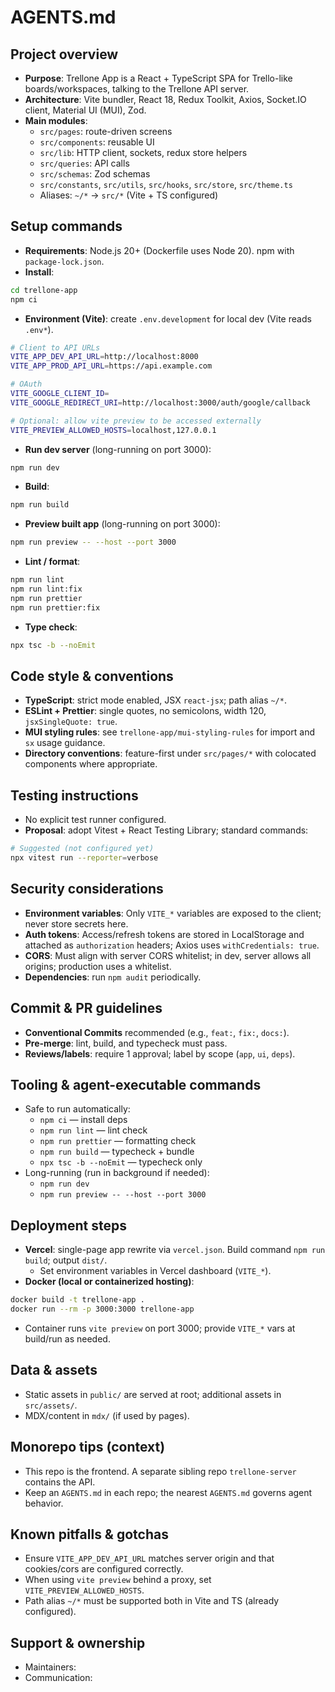 # AGENTS.md

## Project overview

- **Purpose**: Trellone App is a React + TypeScript SPA for Trello-like boards/workspaces, talking to the Trellone API server.
- **Architecture**: Vite bundler, React 18, Redux Toolkit, Axios, Socket.IO client, Material UI (MUI), Zod.
- **Main modules**:
  - `src/pages`: route-driven screens
  - `src/components`: reusable UI
  - `src/lib`: HTTP client, sockets, redux store helpers
  - `src/queries`: API calls
  - `src/schemas`: Zod schemas
  - `src/constants`, `src/utils`, `src/hooks`, `src/store`, `src/theme.ts`
  - Aliases: `~/*` → `src/*` (Vite + TS configured)

## Setup commands

- **Requirements**: Node.js 20+ (Dockerfile uses Node 20). npm with `package-lock.json`.
- **Install**:

```bash
cd trellone-app
npm ci
```

- **Environment (Vite)**: create `.env.development` for local dev (Vite reads `.env*`).

```bash
# Client to API URLs
VITE_APP_DEV_API_URL=http://localhost:8000
VITE_APP_PROD_API_URL=https://api.example.com

# OAuth
VITE_GOOGLE_CLIENT_ID=
VITE_GOOGLE_REDIRECT_URI=http://localhost:3000/auth/google/callback

# Optional: allow vite preview to be accessed externally
VITE_PREVIEW_ALLOWED_HOSTS=localhost,127.0.0.1
```

- **Run dev server** (long-running on port 3000):

```bash
npm run dev
```

- **Build**:

```bash
npm run build
```

- **Preview built app** (long-running on port 3000):

```bash
npm run preview -- --host --port 3000
```

- **Lint / format**:

```bash
npm run lint
npm run lint:fix
npm run prettier
npm run prettier:fix
```

- **Type check**:

```bash
npx tsc -b --noEmit
```

<!-- TODO: confirm whether to add a dedicated typecheck script -->

## Code style & conventions

- **TypeScript**: strict mode enabled, JSX `react-jsx`; path alias `~/*`.
- **ESLint + Prettier**: single quotes, no semicolons, width 120, `jsxSingleQuote: true`.
- **MUI styling rules**: see `trellone-app/mui-styling-rules` for import and `sx` usage guidance.
- **Directory conventions**: feature-first under `src/pages/*` with colocated components where appropriate.

## Testing instructions

- No explicit test runner configured.
- **Proposal**: adopt Vitest + React Testing Library; standard commands:

```bash
# Suggested (not configured yet)
npx vitest run --reporter=verbose
```

<!-- TODO: confirm testing setup and add scripts -->

## Security considerations

- **Environment variables**: Only `VITE_*` variables are exposed to the client; never store secrets here.
- **Auth tokens**: Access/refresh tokens are stored in LocalStorage and attached as `authorization` headers; Axios uses `withCredentials: true`.
- **CORS**: Must align with server CORS whitelist; in dev, server allows all origins; production uses a whitelist.
- **Dependencies**: run `npm audit` periodically.

## Commit & PR guidelines

- **Conventional Commits** recommended (e.g., `feat:`, `fix:`, `docs:`). <!-- TODO: confirm -->
- **Pre-merge**: lint, build, and typecheck must pass.
- **Reviews/labels**: require 1 approval; label by scope (`app`, `ui`, `deps`). <!-- TODO: confirm -->

## Tooling & agent-executable commands

- Safe to run automatically:
  - `npm ci` — install deps
  - `npm run lint` — lint check
  - `npm run prettier` — formatting check
  - `npm run build` — typecheck + bundle
  - `npx tsc -b --noEmit` — typecheck only
- Long-running (run in background if needed):
  - `npm run dev`
  - `npm run preview -- --host --port 3000`

## Deployment steps

- **Vercel**: single-page app rewrite via `vercel.json`. Build command `npm run build`; output `dist/`.
  - Set environment variables in Vercel dashboard (`VITE_*`).
- **Docker (local or containerized hosting)**:

```bash
docker build -t trellone-app .
docker run --rm -p 3000:3000 trellone-app
```

- Container runs `vite preview` on port 3000; provide `VITE_*` vars at build/run as needed.
<!-- TODO: confirm hosting provider and env propagation strategy -->

## Data & assets

- Static assets in `public/` are served at root; additional assets in `src/assets/`.
- MDX/content in `mdx/` (if used by pages).

## Monorepo tips (context)

- This repo is the frontend. A separate sibling repo `trellone-server` contains the API.
- Keep an `AGENTS.md` in each repo; the nearest `AGENTS.md` governs agent behavior.

## Known pitfalls & gotchas

- Ensure `VITE_APP_DEV_API_URL` matches server origin and that cookies/cors are configured correctly.
- When using `vite preview` behind a proxy, set `VITE_PREVIEW_ALLOWED_HOSTS`.
- Path alias `~/*` must be supported both in Vite and TS (already configured).

## Support & ownership

- Maintainers: <!-- TODO: confirm -->
- Communication: <!-- TODO: confirm channel (Slack/Email) -->
